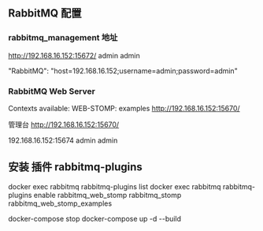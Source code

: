 ## RabbitMQ 配置

### rabbitmq_management 地址
http://192.168.16.152:15672/ admin admin

"RabbitMQ": "host=192.168.16.152;username=admin;password=admin"

### RabbitMQ Web Server
Contexts available:
WEB-STOMP: examples
http://192.168.16.152:15670/

管理台 http://192.168.16.152:15670/

192.168.16.152:15674 admin admin

## 安装 插件 rabbitmq-plugins

docker exec rabbitmq rabbitmq-plugins list
docker exec rabbitmq rabbitmq-plugins enable rabbitmq_web_stomp rabbitmq_stomp rabbitmq_web_stomp_examples

docker-compose stop
docker-compose up -d --build


